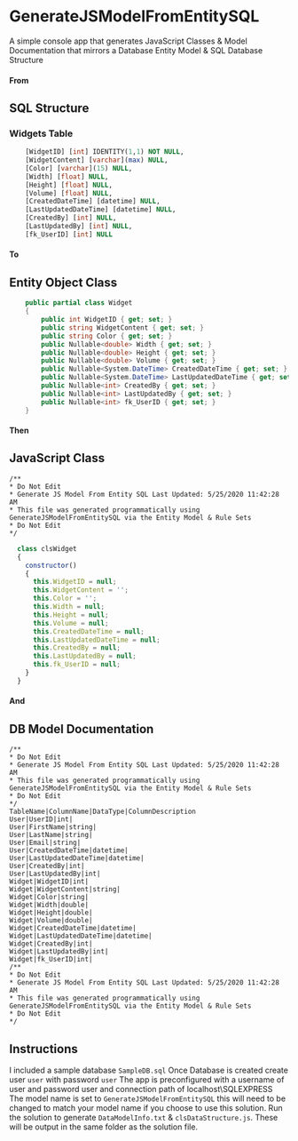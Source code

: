 # GenerateJSModelFromEntitySQL
A simple console app that generates JavaScript Classes & Model Documentation that mirrors a Database Entity Model & SQL Database Structure

#### From

## SQL Structure
### Widgets Table
```sql
	[WidgetID] [int] IDENTITY(1,1) NOT NULL,
	[WidgetContent] [varchar](max) NULL,
	[Color] [varchar](15) NULL,
	[Width] [float] NULL,
	[Height] [float] NULL,
	[Volume] [float] NULL,
	[CreatedDateTime] [datetime] NULL,
	[LastUpdatedDateTime] [datetime] NULL,
	[CreatedBy] [int] NULL,
	[LastUpdatedBy] [int] NULL,
	[fk_UserID] [int] NULL
```

#### To

## Entity Object Class
```csharp
    public partial class Widget
    {
        public int WidgetID { get; set; }
        public string WidgetContent { get; set; }
        public string Color { get; set; }
        public Nullable<double> Width { get; set; }
        public Nullable<double> Height { get; set; }
        public Nullable<double> Volume { get; set; }
        public Nullable<System.DateTime> CreatedDateTime { get; set; }
        public Nullable<System.DateTime> LastUpdatedDateTime { get; set; }
        public Nullable<int> CreatedBy { get; set; }
        public Nullable<int> LastUpdatedBy { get; set; }
        public Nullable<int> fk_UserID { get; set; }
    }
```

#### Then

## JavaScript Class
```
/**
* Do Not Edit
* Generate JS Model From Entity SQL Last Updated: 5/25/2020 11:42:28 AM
* This file was generated programmatically using GenerateJSModelFromEntitySQL via the Entity Model & Rule Sets
* Do Not Edit
*/
```
```javascript
  class clsWidget
  {
    constructor()
    {
      this.WidgetID = null;
      this.WidgetContent = '';
      this.Color = '';
      this.Width = null;
      this.Height = null;
      this.Volume = null;
      this.CreatedDateTime = null;
      this.LastUpdatedDateTime = null;
      this.CreatedBy = null;
      this.LastUpdatedBy = null;
      this.fk_UserID = null;
    }
  }
```

#### And

## DB Model Documentation
```
/**
* Do Not Edit
* Generate JS Model From Entity SQL Last Updated: 5/25/2020 11:42:28 AM
* This file was generated programmatically using GenerateJSModelFromEntitySQL via the Entity Model & Rule Sets
* Do Not Edit
*/
TableName|ColumnName|DataType|ColumnDescription
User|UserID|int|
User|FirstName|string|
User|LastName|string|
User|Email|string|
User|CreatedDateTime|datetime|
User|LastUpdatedDateTime|datetime|
User|CreatedBy|int|
User|LastUpdatedBy|int|
Widget|WidgetID|int|
Widget|WidgetContent|string|
Widget|Color|string|
Widget|Width|double|
Widget|Height|double|
Widget|Volume|double|
Widget|CreatedDateTime|datetime|
Widget|LastUpdatedDateTime|datetime|
Widget|CreatedBy|int|
Widget|LastUpdatedBy|int|
Widget|fk_UserID|int|
/**
* Do Not Edit
* Generate JS Model From Entity SQL Last Updated: 5/25/2020 11:42:28 AM
* This file was generated programmatically using GenerateJSModelFromEntitySQL via the Entity Model & Rule Sets
* Do Not Edit
*/
```

## Instructions
I included a sample database `SampleDB.sql`
Once Database is created create user `user` with password `user`
The app is preconfigured with a username of user and password user and connection path of localhost\SQLEXPRESS
The model name is set to `GenerateJSModelFromEntitySQL` this will need to be changed to match your model name if you choose to use this solution.
Run the solution to generate `DataModelInfo.txt` & `clsDataStructure.js`. These will be output in the same folder as the solution file. 

